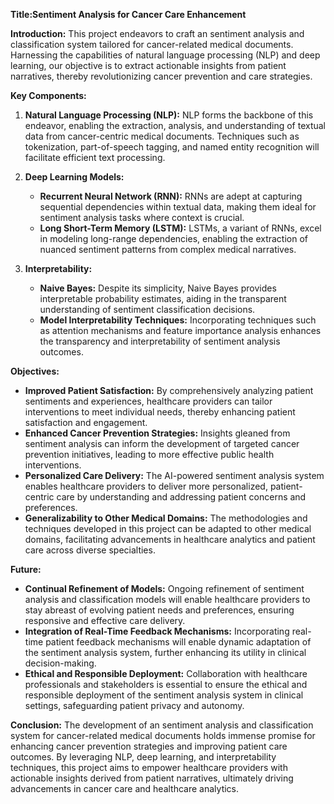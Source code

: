 **Title:Sentiment Analysis for Cancer Care Enhancement**

**Introduction:**
This project endeavors to craft an sentiment analysis and classification system tailored for cancer-related medical documents. Harnessing the capabilities of natural language processing (NLP) and deep learning, our objective is to extract actionable insights from patient narratives, thereby revolutionizing cancer prevention and care strategies.

**Key Components:**
1. **Natural Language Processing (NLP):** NLP forms the backbone of this endeavor, enabling the extraction, analysis, and understanding of textual data from cancer-centric medical documents. Techniques such as tokenization, part-of-speech tagging, and named entity recognition will facilitate efficient text processing.

2. **Deep Learning Models:**
   - **Recurrent Neural Network (RNN):** RNNs are adept at capturing sequential dependencies within textual data, making them ideal for sentiment analysis tasks where context is crucial.
   - **Long Short-Term Memory (LSTM):** LSTMs, a variant of RNNs, excel in modeling long-range dependencies, enabling the extraction of nuanced sentiment patterns from complex medical narratives.

3. **Interpretability:**
   - **Naive Bayes:** Despite its simplicity, Naive Bayes provides interpretable probability estimates, aiding in the transparent understanding of sentiment classification decisions.
   - **Model Interpretability Techniques:** Incorporating techniques such as attention mechanisms and feature importance analysis enhances the transparency and interpretability of sentiment analysis outcomes.

**Objectives:**
- **Improved Patient Satisfaction:** By comprehensively analyzing patient sentiments and experiences, healthcare providers can tailor interventions to meet individual needs, thereby enhancing patient satisfaction and engagement.
- **Enhanced Cancer Prevention Strategies:** Insights gleaned from sentiment analysis can inform the development of targeted cancer prevention initiatives, leading to more effective public health interventions.
- **Personalized Care Delivery:** The AI-powered sentiment analysis system enables healthcare providers to deliver more personalized, patient-centric care by understanding and addressing patient concerns and preferences.
- **Generalizability to Other Medical Domains:** The methodologies and techniques developed in this project can be adapted to other medical domains, facilitating advancements in healthcare analytics and patient care across diverse specialties.

**Future:**
- **Continual Refinement of Models:** Ongoing refinement of sentiment analysis and classification models will enable healthcare providers to stay abreast of evolving patient needs and preferences, ensuring responsive and effective care delivery.
- **Integration of Real-Time Feedback Mechanisms:** Incorporating real-time patient feedback mechanisms will enable dynamic adaptation of the sentiment analysis system, further enhancing its utility in clinical decision-making.
- **Ethical and Responsible Deployment:** Collaboration with healthcare professionals and stakeholders is essential to ensure the ethical and responsible deployment of the  sentiment analysis system in clinical settings, safeguarding patient privacy and autonomy.

**Conclusion:**
The development of an sentiment analysis and classification system for cancer-related medical documents holds immense promise for enhancing cancer prevention strategies and improving patient care outcomes. By leveraging NLP, deep learning, and interpretability techniques, this project aims to empower healthcare providers with actionable insights derived from patient narratives, ultimately driving advancements in cancer care and healthcare analytics.
